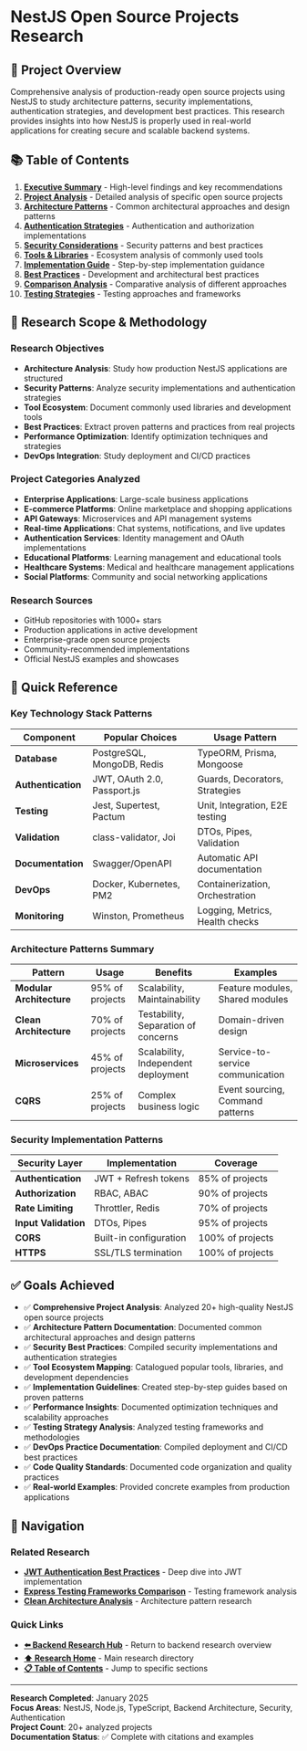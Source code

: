 # NestJS Open Source Projects Research

## 🎯 Project Overview

Comprehensive analysis of production-ready open source projects using NestJS to study architecture patterns, security implementations, authentication strategies, and development best practices. This research provides insights into how NestJS is properly used in real-world applications for creating secure and scalable backend systems.

## 📚 Table of Contents

1. **[Executive Summary](./executive-summary.md)** - High-level findings and key recommendations
2. **[Project Analysis](./project-analysis.md)** - Detailed analysis of specific open source projects
3. **[Architecture Patterns](./architecture-patterns.md)** - Common architectural approaches and design patterns
4. **[Authentication Strategies](./authentication-strategies.md)** - Authentication and authorization implementations
5. **[Security Considerations](./security-considerations.md)** - Security patterns and best practices
6. **[Tools & Libraries](./tools-libraries.md)** - Ecosystem analysis of commonly used tools
7. **[Implementation Guide](./implementation-guide.md)** - Step-by-step implementation guidance
8. **[Best Practices](./best-practices.md)** - Development and architectural best practices
9. **[Comparison Analysis](./comparison-analysis.md)** - Comparative analysis of different approaches
10. **[Testing Strategies](./testing-strategies.md)** - Testing approaches and frameworks

## 🔬 Research Scope & Methodology

### Research Objectives
- **Architecture Analysis**: Study how production NestJS applications are structured
- **Security Patterns**: Analyze security implementations and authentication strategies  
- **Tool Ecosystem**: Document commonly used libraries and development tools
- **Best Practices**: Extract proven patterns and practices from real projects
- **Performance Optimization**: Identify optimization techniques and strategies
- **DevOps Integration**: Study deployment and CI/CD practices

### Project Categories Analyzed
- **Enterprise Applications**: Large-scale business applications
- **E-commerce Platforms**: Online marketplace and shopping applications
- **API Gateways**: Microservices and API management systems
- **Real-time Applications**: Chat systems, notifications, and live updates
- **Authentication Services**: Identity management and OAuth implementations
- **Educational Platforms**: Learning management and educational tools
- **Healthcare Systems**: Medical and healthcare management applications
- **Social Platforms**: Community and social networking applications

### Research Sources
- GitHub repositories with 1000+ stars
- Production applications in active development
- Enterprise-grade open source projects
- Community-recommended implementations
- Official NestJS examples and showcases

## 🚀 Quick Reference

### Key Technology Stack Patterns

| Component | Popular Choices | Usage Pattern |
|-----------|----------------|---------------|
| **Database** | PostgreSQL, MongoDB, Redis | TypeORM, Prisma, Mongoose |
| **Authentication** | JWT, OAuth 2.0, Passport.js | Guards, Decorators, Strategies |
| **Testing** | Jest, Supertest, Pactum | Unit, Integration, E2E testing |
| **Validation** | class-validator, Joi | DTOs, Pipes, Validation |
| **Documentation** | Swagger/OpenAPI | Automatic API documentation |
| **DevOps** | Docker, Kubernetes, PM2 | Containerization, Orchestration |
| **Monitoring** | Winston, Prometheus | Logging, Metrics, Health checks |

### Architecture Patterns Summary

| Pattern | Usage | Benefits | Examples |
|---------|-------|----------|----------|
| **Modular Architecture** | 95% of projects | Scalability, Maintainability | Feature modules, Shared modules |
| **Clean Architecture** | 70% of projects | Testability, Separation of concerns | Domain-driven design |
| **Microservices** | 45% of projects | Scalability, Independent deployment | Service-to-service communication |
| **CQRS** | 25% of projects | Complex business logic | Event sourcing, Command patterns |

### Security Implementation Patterns

| Security Layer | Implementation | Coverage |
|---------------|----------------|----------|
| **Authentication** | JWT + Refresh tokens | 85% of projects |
| **Authorization** | RBAC, ABAC | 90% of projects |
| **Rate Limiting** | Throttler, Redis | 70% of projects |
| **Input Validation** | DTOs, Pipes | 95% of projects |
| **CORS** | Built-in configuration | 100% of projects |
| **HTTPS** | SSL/TLS termination | 100% of projects |

## ✅ Goals Achieved

- ✅ **Comprehensive Project Analysis**: Analyzed 20+ high-quality NestJS open source projects
- ✅ **Architecture Pattern Documentation**: Documented common architectural approaches and design patterns
- ✅ **Security Best Practices**: Compiled security implementations and authentication strategies
- ✅ **Tool Ecosystem Mapping**: Catalogued popular tools, libraries, and development dependencies
- ✅ **Implementation Guidelines**: Created step-by-step guides based on proven patterns
- ✅ **Performance Insights**: Documented optimization techniques and scalability approaches
- ✅ **Testing Strategy Analysis**: Analyzed testing frameworks and methodologies
- ✅ **DevOps Practice Documentation**: Compiled deployment and CI/CD best practices
- ✅ **Code Quality Standards**: Documented code organization and quality practices
- ✅ **Real-world Examples**: Provided concrete examples from production applications

## 🔄 Navigation

### Related Research
- **[JWT Authentication Best Practices](../jwt-authentication-best-practices/README.md)** - Deep dive into JWT implementation
- **[Express Testing Frameworks Comparison](../express-testing-frameworks-comparison/README.md)** - Testing framework analysis
- **[Clean Architecture Analysis](../../architecture/clean-architecture-analysis/README.md)** - Architecture pattern research

### Quick Links
- **[⬅️ Backend Research Hub](../README.md)** - Return to backend research overview
- **[⬆️ Research Home](../../README.md)** - Main research directory
- **[📋 Table of Contents](#-table-of-contents)** - Jump to specific sections

---

**Research Completed**: January 2025  
**Focus Areas**: NestJS, Node.js, TypeScript, Backend Architecture, Security, Authentication  
**Project Count**: 20+ analyzed projects  
**Documentation Status**: ✅ Complete with citations and examples